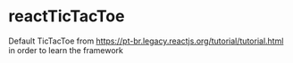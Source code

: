 # reactTicTacToe
Default TicTacToe from https://pt-br.legacy.reactjs.org/tutorial/tutorial.html in order to learn the framework
